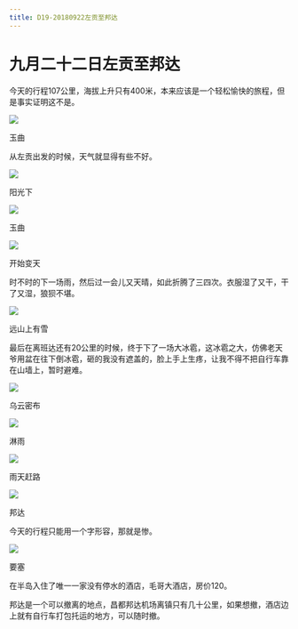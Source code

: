 ```yaml
---
title: D19-20180922左贡至邦达
---
```


# 九月二十二日左贡至邦达

今天的行程107公里，海拔上升只有400米，本来应该是一个轻松愉快的旅程，但是事实证明这不是。

![](https://ridemypic.oss-cn-chengdu.aliyuncs.com/rideimg/2616645-21865841335f1dd4.jpg)  

玉曲

从左贡出发的时候，天气就显得有些不好。  

![](https://ridemypic.oss-cn-chengdu.aliyuncs.com/rideimg/2616645-904fa470c764eb4e.jpg)  

阳光下

![](https://ridemypic.oss-cn-chengdu.aliyuncs.com/rideimg/2616645-b233f5db4d59af0a.jpg)  

玉曲

![](https://ridemypic.oss-cn-chengdu.aliyuncs.com/rideimg/2616645-c4d5d31119a60da4.jpg)  

开始变天

时不时的下一场雨，然后过一会儿又天晴，如此折腾了三四次。衣服湿了又干，干了又湿，狼狈不堪。

![](https://ridemypic.oss-cn-chengdu.aliyuncs.com/rideimg/2616645-6736aa404a559789.jpg)  

远山上有雪

最后在离班达还有20公里的时候，终于下了一场大冰雹，这冰雹之大，仿佛老天爷用盆在往下倒冰雹，砸的我没有遮盖的，脸上手上生疼，让我不得不把自行车靠在山墙上，暂时避难。

![](https://ridemypic.oss-cn-chengdu.aliyuncs.com/rideimg/2616645-1747c3b143319911.jpg)  

乌云密布

  

![](https://ridemypic.oss-cn-chengdu.aliyuncs.com/rideimg/2616645-45770a9336cad051.jpg)  

淋雨

![](https://ridemypic.oss-cn-chengdu.aliyuncs.com/rideimg/2616645-7b22c989a19cbd12.jpg)  

雨天赶路

![](https://ridemypic.oss-cn-chengdu.aliyuncs.com/rideimg/2616645-e94ce7c26e7a5e70.jpg)  

邦达

今天的行程只能用一个字形容，那就是惨。

![](https://ridemypic.oss-cn-chengdu.aliyuncs.com/rideimg/2616645-d6f70669d3a142c6.jpg)  

要塞

在半岛入住了唯一一家没有停水的酒店，毛哥大酒店，房价120。

邦达是一个可以撤离的地点，昌都邦达机场离镇只有几十公里，如果想撤，酒店边上就有自行车打包托运的地方，可以随时撤。